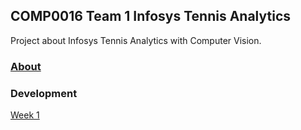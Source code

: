 ## COMP0016 Team 1 Infosys Tennis Analytics

Project about Infosys Tennis Analytics with Computer Vision.

### [About](https://ucl-comp16-2021-team1.github.io/blog/about)  
### Development
[Week 1](https://ucl-comp16-2021-team1.github.io/blog/week1)
